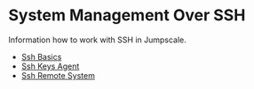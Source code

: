 # System Management Over SSH

Information how to work with SSH in Jumpscale.


* [Ssh Basics](SSHBasics.html)
* [Ssh Keys Agent](SSHKeysAgent.html)
* [Ssh Remote System](SSHRemoteSystem.html)




